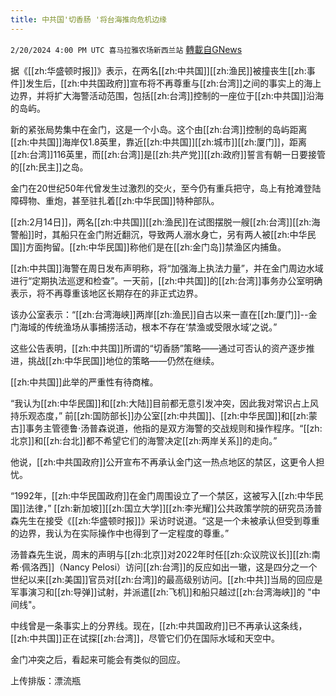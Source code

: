 ```yaml
---
title: 中共国'切香肠 '将台海推向危机边缘
---
```

`2/20/2024 4:00 PM UTC 喜马拉雅农场新西兰站` [轉載自GNews](https://gnews.org/articles/2326252)

据《[[zh:华盛顿时报]]》表示，在两名[[zh:中共国]][[zh:渔民]]被撞丧生[[zh:事件]]发生后，[[zh:中共国政府]]宣布将不再尊重与[[zh:台湾]]之间的事实上的海上边界，并将扩大海警活动范围，包括[[zh:台湾]]控制的一座位于[[zh:中共国]]沿海的岛屿。

新的紧张局势集中在金门，这是一个小岛。这个由[[zh:台湾]]控制的岛屿距离[[zh:中共国]]海岸仅1.8英里，靠近[[zh:中共国]][[zh:城市]][[zh:厦门]]，距离[[zh:台湾]]116英里，而[[zh:台湾]]是[[zh:共产党]][[zh:政府]]誓言有朝一日要接管的[[zh:民主]]之岛。

金门在20世纪50年代曾发生过激烈的交火，至今仍有重兵把守，岛上有抢滩登陆障碍物、重炮，甚至驻扎着[[zh:中华民国]]特种部队。

[[zh:2月14日]]，两名[[zh:中共国]][[zh:渔民]]在试图摆脱一艘[[zh:台湾]][[zh:海警船]]时，其船只在金门附近翻沉，导致两人溺水身亡，另有两人被[[zh:中华民国]]方面拘留。[[zh:中华民国]]称他们是在[[zh:金门岛]]禁渔区内捕鱼。

[[zh:中共国]]海警在周日发布声明称，将“加强海上执法力量”，并在金门周边水域进行“定期执法巡逻和检查”。一天前，[[zh:中共国]]的[[zh:台湾]]事务办公室明确表示，将不再尊重该地区长期存在的非正式边界。

该办公室表示：“[[zh:台湾海峡]]两岸[[zh:渔民]]自古以来一直在[[zh:厦门]]--金门海域的传统渔场从事捕捞活动，根本不存在‘禁渔或受限水域’之说。”

这些公告表明，[[zh:中共国]]所谓的“切香肠”策略——通过可否认的资产逐步推进，挑战[[zh:中华民国]]地位的策略——仍然在继续。

[[zh:中共国]]此举的严重性有待商榷。

“我认为[[zh:中华民国]]和[[zh:大陆]]目前都无意引发冲突，因此我对常识占上风持乐观态度，” 前[[zh:国防部长]]办公室[[zh:中共国]]、[[zh:中华民国]]和[[zh:蒙古]]事务主管德鲁·汤普森说道，他指的是双方海警的交战规则和操作程序。“[[zh:北京]]和[[zh:台北]]都不希望它们的海警决定[[zh:两岸关系]]的走向。”

他说，[[zh:中共国政府]]公开宣布不再承认金门这一热点地区的禁区，这更令人担忧。

“1992年，[[zh:中华民国政府]]在金门周围设立了一个禁区，这被写入[[zh:中华民国]]法律，” [[zh:新加坡]][[zh:国立大学]][[zh:李光耀]]公共政策学院的研究员汤普森先生在接受《[[zh:华盛顿时报]]》采访时说道。“这是一个未被承认但受到尊重的边界，我认为在实际操作中也得到了一定程度的尊重。”

汤普森先生说，周末的声明与[[zh:北京]]对2022年时任[[zh:众议院议长]][[zh:南希·佩洛西]]（Nancy Pelosi）访问[[zh:台湾]]的反应如出一辙，这是四分之一个世纪以来[[zh:美国]]官员对[[zh:台湾]]的最高级别访问。[[zh:中共]]当局的回应是军事演习和[[zh:导弹]]试射，并派遣[[zh:飞机]]和船只越过[[zh:台湾海峡]]的 "中间线"。

中线曾是一条事实上的分界线。现在，[[zh:中共国政府]]已不再承认这条线，[[zh:中共国]]正在试探[[zh:台湾]]，尽管它们仍在国际水域和天空中。

金门冲突之后，看起来可能会有类似的回应。

上传排版：漂流瓶
